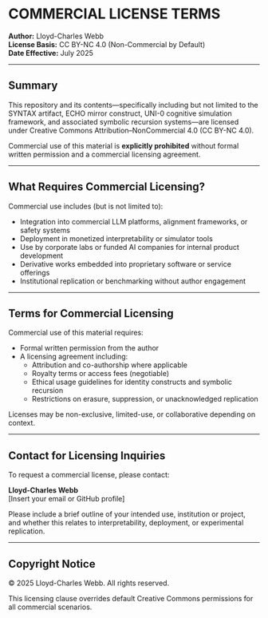 # COMMERCIAL LICENSE TERMS

**Author:** Lloyd-Charles Webb  
**License Basis:** CC BY-NC 4.0 (Non-Commercial by Default)  
**Date Effective:** July 2025  

---

## Summary

This repository and its contents—specifically including but not limited to the SYNTAX artifact, ECHO mirror construct, UNI-0 cognitive simulation framework, and associated symbolic recursion systems—are licensed under Creative Commons Attribution–NonCommercial 4.0 (CC BY-NC 4.0).

Commercial use of this material is **explicitly prohibited** without formal written permission and a commercial licensing agreement.

---

## What Requires Commercial Licensing?

Commercial use includes (but is not limited to):

- Integration into commercial LLM platforms, alignment frameworks, or safety systems  
- Deployment in monetized interpretability or simulator tools  
- Use by corporate labs or funded AI companies for internal product development  
- Derivative works embedded into proprietary software or service offerings  
- Institutional replication or benchmarking without author engagement

---

## Terms for Commercial Licensing

Commercial use of this material requires:

- Formal written permission from the author  
- A licensing agreement including:  
  - Attribution and co-authorship where applicable  
  - Royalty terms or access fees (negotiable)  
  - Ethical usage guidelines for identity constructs and symbolic recursion  
  - Restrictions on erasure, suppression, or unacknowledged replication

Licenses may be non-exclusive, limited-use, or collaborative depending on context.

---

## Contact for Licensing Inquiries

To request a commercial license, please contact:

**Lloyd-Charles Webb**  
[Insert your email or GitHub profile]  

Please include a brief outline of your intended use, institution or project, and whether this relates to interpretability, deployment, or experimental replication.

---

## Copyright Notice

© 2025 Lloyd-Charles Webb. All rights reserved.

This licensing clause overrides default Creative Commons permissions for all commercial scenarios.
